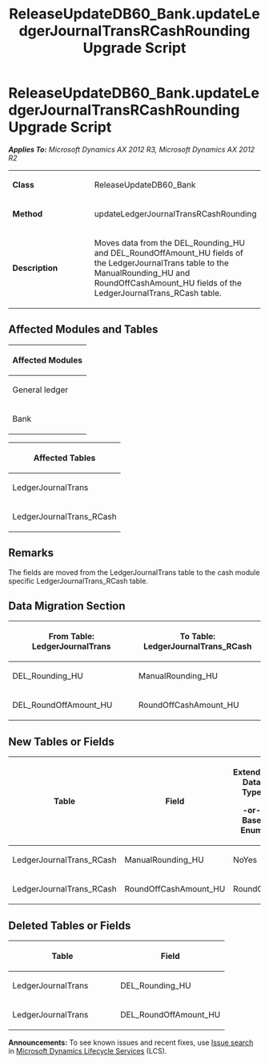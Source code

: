 ﻿---
title: ReleaseUpdateDB60_Bank.updateLedgerJournalTransRCashRounding Upgrade Script
TOCTitle: ReleaseUpdateDB60_Bank.updateLedgerJournalTransRCashRounding Upgrade Script
ms:assetid: cbea96c8-62e6-36a2-2c63-4d0f5148d9ec
ms:mtpsurl: https://msdn.microsoft.com/en-us/library/JJ719682(v=AX.60)
ms:contentKeyID: 49711248
ms.date: 05/18/2015
mtps_version: v=AX.60
---

# ReleaseUpdateDB60\_Bank.updateLedgerJournalTransRCashRounding Upgrade Script 


_**Applies To:** Microsoft Dynamics AX 2012 R3, Microsoft Dynamics AX 2012 R2_

<table>
<colgroup>
<col style="width: 50%" />
<col style="width: 50%" />
</colgroup>
<tbody>
<tr class="odd">
<td><p><strong>Class</strong></p></td>
<td><p>ReleaseUpdateDB60_Bank</p></td>
</tr>
<tr class="even">
<td><p><strong>Method</strong></p></td>
<td><p>updateLedgerJournalTransRCashRounding</p></td>
</tr>
<tr class="odd">
<td><p><strong>Description</strong></p></td>
<td><p>Moves data from the DEL_Rounding_HU and DEL_RoundOffAmount_HU fields of the LedgerJournalTrans table to the ManualRounding_HU and RoundOffCashAmount_HU fields of the LedgerJournalTrans_RCash table.</p></td>
</tr>
</tbody>
</table>


## Affected Modules and Tables

<table>
<colgroup>
<col style="width: 100%" />
</colgroup>
<thead>
<tr class="header">
<th><p>Affected Modules</p></th>
</tr>
</thead>
<tbody>
<tr class="odd">
<td><p>General ledger</p></td>
</tr>
<tr class="even">
<td><p>Bank</p></td>
</tr>
</tbody>
</table>


<table>
<colgroup>
<col style="width: 100%" />
</colgroup>
<thead>
<tr class="header">
<th><p>Affected Tables</p></th>
</tr>
</thead>
<tbody>
<tr class="odd">
<td><p>LedgerJournalTrans</p></td>
</tr>
<tr class="even">
<td><p>LedgerJournalTrans_RCash</p></td>
</tr>
</tbody>
</table>


## Remarks

The fields are moved from the LedgerJournalTrans table to the cash module specific LedgerJournalTrans\_RCash table.

## Data Migration Section

<table>
<colgroup>
<col style="width: 50%" />
<col style="width: 50%" />
</colgroup>
<thead>
<tr class="header">
<th><p>From Table: LedgerJournalTrans</p></th>
<th><p>To Table: LedgerJournalTrans_RCash</p></th>
</tr>
</thead>
<tbody>
<tr class="odd">
<td><p>DEL_Rounding_HU</p></td>
<td><p>ManualRounding_HU</p></td>
</tr>
<tr class="even">
<td><p>DEL_RoundOffAmount_HU</p></td>
<td><p>RoundOffCashAmount_HU</p></td>
</tr>
</tbody>
</table>


## New Tables or Fields

<table>
<colgroup>
<col style="width: 33%" />
<col style="width: 33%" />
<col style="width: 33%" />
</colgroup>
<thead>
<tr class="header">
<th><p>Table</p></th>
<th><p>Field</p></th>
<th><p>Extended Data Type</p>
<p>-or- Base Enum</p></th>
</tr>
</thead>
<tbody>
<tr class="odd">
<td><p>LedgerJournalTrans_RCash</p></td>
<td><p>ManualRounding_HU</p></td>
<td><p>NoYes</p></td>
</tr>
<tr class="even">
<td><p>LedgerJournalTrans_RCash</p></td>
<td><p>RoundOffCashAmount_HU</p></td>
<td><p>RoundOff</p></td>
</tr>
</tbody>
</table>


## Deleted Tables or Fields

<table>
<colgroup>
<col style="width: 50%" />
<col style="width: 50%" />
</colgroup>
<thead>
<tr class="header">
<th><p>Table</p></th>
<th><p>Field</p></th>
</tr>
</thead>
<tbody>
<tr class="odd">
<td><p>LedgerJournalTrans</p></td>
<td><p>DEL_Rounding_HU</p></td>
</tr>
<tr class="even">
<td><p>LedgerJournalTrans</p></td>
<td><p>DEL_RoundOffAmount_HU</p></td>
</tr>
</tbody>
</table>

  
**Announcements:** To see known issues and recent fixes, use [Issue search](http://go.microsoft.com/fwlink/?linkid=389258) in [Microsoft Dynamics Lifecycle Services](http://go.microsoft.com/fwlink/?linkid=306505) (LCS).

